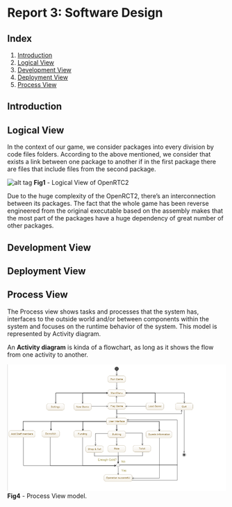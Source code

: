 # Report 3: Software Design
 
## Index
 1. [Introduction](#introduction)
 2. [Logical View](#logical_view)
 3. [Development View](#development_view)
 4. [Deployment View](#deployment_view)
 4. [Process View](#process_view)

 
## Introduction<a name="introduction"></a>
 
## Logical View<a name="logical_view"></a>
In the context of our game, we consider packages into every division by code files folders.
According to the above mentioned, we consider that exists a link between one package to another if in the first package there are files that include files from the second package.

![alt tag](https://raw.githubusercontent.com/n42k/OpenRCT2/develop/reports/Images/logical_view.png)
**Fig1** - Logical View of OpenRTC2

Due to the huge complexity of the OpenRCT2, there’s an interconnection between its packages. The fact that the whole game has been reverse engineered from the original executable based on the assembly makes that the most part of the packages have a huge dependency of great number of other packages.
## Development View<a name="development_view"></a>
   
## Deployment View<a name="deployment_view"></a>
 
## Process View<a name="process_view"></a>
The Process view shows tasks and processes that the system has, interfaces to the outside world and/or between components within the system and focuses on the runtime behavior of the system. This model is represented by Activity diagram.

An **Activity diagram** is kinda of a flowchart, as long as it shows the flow from one activity to another.

![alt tag](https://raw.githubusercontent.com/n42k/OpenRCT2/develop/reports/Images/ProcessViewModel.png)
**Fig4** - Process View model.
